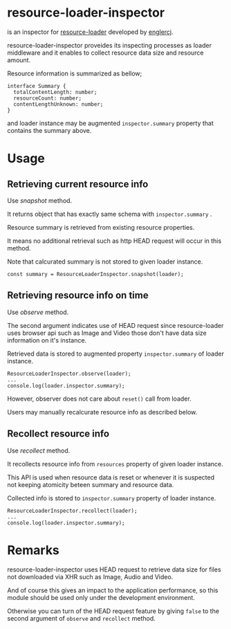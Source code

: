 # resource-loader-inspector

is an inspector for [resource-loader](https://github.com/englercj/resource-loader/) developed by [englercj](https://github.com/englercj).

resource-loader-inspector proveides its inspecting processes as loader middleware and it enables to collect resource data size and resource amount.

Resource information is summarized as bellow;

```
interface Summary {
  totalContentLength: number;
  resourceCount: number;
  contentLengthUnknown: number;
}
```

and loader instance may be augmented `inspector.summary` property that contains the summary above.

# Usage

## Retrieving current resource info

Use _snapshot_ method.

It returns object that has exactly same schema with `inspector.summary` .

Resource summary is retrieved from existing resource properties.

It means no additional retrieval such as http HEAD request will occur in this method.

Note that calcurated summary is not stored to given loader instance.

```
const summary = ResourceLoaderInspector.snapshot(loader);
```

## Retrieving resource info on time

Use _observe_ method.

The second argument indicates use of HEAD request since resource-loader uses browser api such as Image and Video those don't have data size information on it's instance.

Retrieved data is stored to augmented property `inspector.summary` of loader instance.

```
ResourceLoaderInspector.observe(loader);
...
console.log(loader.inspector.summary);
```

However, observer does not care about `reset()` call from loader.

Users may manually recalcurate resource info as described below.

## Recollect resource info

Use _recollect_ method.

It recollects resource info from `resources` property of given loader instance.

This API is used when resource data is reset or whenever it is suspected not keeping atomicity beteen summary and resource data.

Collected info is stored to `inspector.summary` property of loader instance.

```
ResourceLoaderInspector.recollect(loader);
...
console.log(loader.inspector.summary);
```

# Remarks

resource-loader-inspector uses HEAD request to retrieve data size for files not downloaded via XHR such as Image, Audio and Video.

And of course this gives an impact to the application performance, so this module should be used only under the development environment.

Otherwise you can turn of the HEAD request feature by giving `false` to the second argument of `observe` and `recollect` method.
